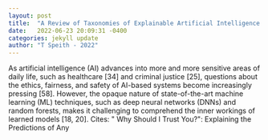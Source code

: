 ```yaml
---
layout: post
title:  "A Review of Taxonomies of Explainable Artificial Intelligence (XAI) Methods"
date:   2022-06-23 20:09:31 -0400
categories: jekyll update
author: "T Speith - 2022"
---
```

As artificial intelligence (AI) advances into more and more sensitive areas of daily life, such as healthcare [34] and criminal justice [25], questions about the ethics, fairness, and safety of AI-based systems become increasingly pressing [58]. However, the opaque nature of state-of-the-art machine learning (ML) techniques, such as deep neural networks (DNNs) and random forests, makes it challenging to comprehend the inner workings of learned models [18, 20]. Cites: " Why Should I Trust You?": Explaining the Predictions of Any